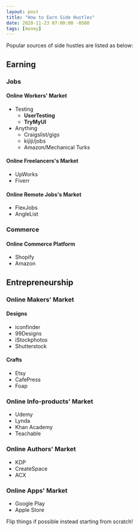```yaml
---
layout: post
title: "How to Earn Side Hustles"
date: 2020-11-23 07:00:00 -0500
tags: [money]
---
```


Popular sources of side hustles are listed as below:

## Earning

### Jobs

#### Online Workers' Market

- Testing
  - **UserTesting**
  - **TryMyUI**
- Anything
  - Craigslist/gigs
  - kijiji/jobs
  - Amazon/Mechanical Turks

#### Online Freelancers's Market

- UpWorks
- Fiverr

#### Online Remote Jobs's Market

- FlexJobs
- AngleList

### Commerce

#### Online Commerce Platform

- Shopify
- Amazon

## Entrepreneurship

### Online Makers' Market

#### Designs

- iconfinder
- 99Designs
- iStockphotos
- Shutterstock

#### Crafts

- Etsy
- CafePress
- Foap

### Online Info-products' Market

- Udemy
- Lynda
- Khan Academy
- Teachable

### Online Authors' Market

- KDP
- CreateSpace
- ACX

### Online Apps' Market

- Google Play
- Apple Store

Flip things if possible instead starting from scratch!

[#fda4dd]: https://www.entrepreneur.com/article/293954
[#96fe6f]: https://www.sidehustlenation.com/ideas/
